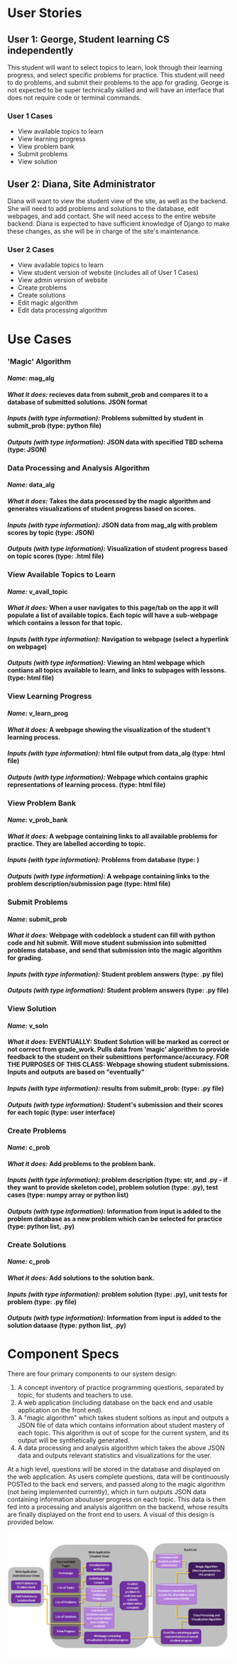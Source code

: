 # User Stories

## User 1: George, Student learning CS independently
This student will want to select topics to learn, look through their learning progress, and select specific problems for practice. This student will need to do problems, and submit their problems to the app for grading. George is not expected to be super technically skilled and will have an interface that does not require code or terminal commands.
### User 1 Cases
- View available topics to learn
- View learning progress
- View problem bank
- Submit problems
- View solution

## User 2: Diana, Site Administrator
Diana will want to view the student view of the site, as well as the backend. She will need to add problems and solutions to the database, edit webpages, and add contact. She will need access to the entire website backend. Diana is expected to have sufficient knowledge of Django to make these changes, as she will be in charge of the site's maintenance. 
### User 2 Cases
- View available topics to learn
- View student version of website (includes all of User 1 Cases)
- View admin version of website
- Create problems
- Create solutions
- Edit magic algorithm 
- Edit data processing algorithm

# Use Cases

### 'Magic' Algorithm
#### _Name:_ mag_alg
#### _What it does:_ recieves data from submit_prob and compares it to a database of submitted solutions. JSON format
#### _Inputs (with type information):_ Problems submitted by student in submit_prob (type: python file)
#### _Outputs (with type information):_ JSON data with specified TBD schema (type: JSON)

### Data Processing and Analysis Algorithm
#### _Name:_ data_alg
#### _What it does:_ Takes the data processed by the magic algorithm and generates visualizations of student progress based on scores.
#### _Inputs (with type information):_ JSON data from mag_alg with problem scores by topic (type: JSON)
#### _Outputs (with type information):_ Visualization of student progress based on topic scores (type: .html file)

### View Available Topics to Learn
#### _Name:_ v_avail_topic
#### _What it does:_ When a user navigates to this page/tab on the app it will populate a list of available topics. Each topic will have a sub-webpage which contains a lesson for that topic.
#### _Inputs (with type information):_ Navigation to webpage (select a hyperlink on webpage)
#### _Outputs (with type information):_ Viewing an html webpage which contians all topics available to learn, and links to subpages with lessons. (type: html file)

### View Learning Progress
#### _Name:_ v_learn_prog
#### _What it does:_ A webpage showing the visualization of the student't learning process.
#### _Inputs (with type information):_ html file output from data_alg (type: html file)
#### _Outputs (with type information):_ Webpage which contains graphic representations of learning process. (type: html file)

### View Problem Bank
#### _Name:_ v_prob_bank
#### _What it does:_ A webpage containing links to all available problems for practice. They are labelled according to topic.
#### _Inputs (with type information):_ Problems from database (type: )
#### _Outputs (with type information):_ A webpage containing links to the problem description/submission page (type: html file)

### Submit Problems
#### _Name:_ submit_prob
#### _What it does:_ Webpage with codeblock a student can fill with python code and hit submit. Will move student submission into submitted problems database, and send that submission into the magic algorithm for grading.
#### _Inputs (with type information):_ Student problem answers (type: .py file)
#### _Outputs (with type information):_ Student problem answers (type: .py file)

### View Solution
#### _Name:_ v_soln
#### _What it does:_ EVENTUALLY: Student Solution will be marked as correct or not correct from grade_work. Pulls data from 'magic' algorithm to provide feedback to the student on their submittions performance/accuracy. FOR THE PURPOSES OF THIS CLASS: Webpage showing student submissions. Inputs and outputs are based on "eventually"
#### _Inputs (with type information):_ results from submit_prob: (type: .py file)
#### _Outputs (with type information):_ Student's submission and their scores for each topic (type: user interface)

### Create Problems
#### _Name:_ c_prob
#### _What it does:_ Add problems to the problem bank.
#### _Inputs (with type information):_ problem description (type: str, and .py - if they want to provide skeleton code), problem solution (type: .py), test cases (type: numpy array or python list)
#### _Outputs (with type information):_ Information from input is added to the problem database as a new problem which can be selected for practice (type: python list, .py)

### Create Solutions
#### _Name:_ c_prob
#### _What it does:_ Add solutions to the solution bank.
#### _Inputs (with type information):_ problem solution (type: .py), unit tests for problem (type: .py file)
#### _Outputs (with type information):_ Information from input is added to the solution dataase (type: python list, .py)

# Component Specs
There are four primary components to our system design:
1. A concept inventory of practice programming questions, separated by topic, for students and teachers to use.
2. A web application (including database on the back end and usable application on the front end).
3. A "magic algorithm" which takes student soltions as input and outputs a JSON file of data which contains information about student mastery of each topic. This algorithm is out of scope for the current system, and its output will be synthetically generated.
4. A data processing and analysis algorithm which takes the above JSON data and outputs relevant statistics and visualizations for the user.

At a high level, questions will be stored in the database and displayed on the web application. As users complete questions, data will be continuously POSTed to the back end servers, and passed along to the magic algorithm (not being implemented currently), which in turn outputs JSON data containing information aboutuser progress on each topic. This data is then fed into a processing and analysis algorithm on the backend, whose results are finally displayed on the front end to users. A visual of this design is provided below.

![Chart of System Design](../system_design.png)
